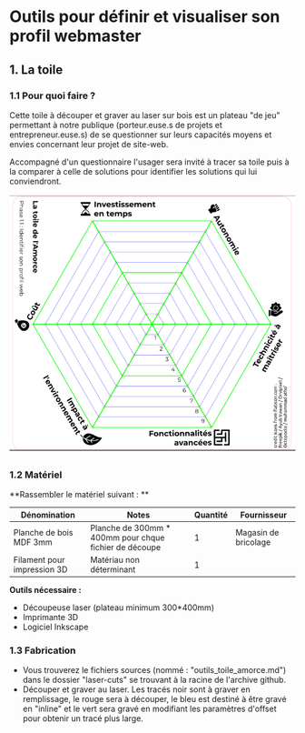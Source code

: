 # Outils pour définir et visualiser son profil webmaster


## 1. La toile

### 1.1 Pour quoi faire ? 
Cette toile à découper et graver au laser sur bois est un plateau "de jeu" permettant à notre publique (porteur.euse.s de projets et entrepreneur.euse.s) de se questionner sur leurs capacités moyens et envies concernant leur projet de site-web. 

Accompagné d'un questionnaire l'usager sera invité à tracer sa toile puis à la comparer à  celle de solutions pour identifier les solutions qui lui conviendront. 

![decoupe_toile_v1.png](images/decoupe_toile_v1.png)

### 1.2 Matériel
**Rassembler le matériel suivant : **

|Dénomination|Notes|Quantité|Fournisseur|
|------|------|------|------|
|Planche de bois MDF 3mm|Planche de 300mm * 400mm pour chque fichier de découpe|1|Magasin de bricolage|
|Filament pour impression 3D|Matériau non déterminant|1||

**Outils nécessaire :**
 - Découpeuse laser (plateau minimum 300*400mm)
 - Imprimante 3D
 - Logiciel Inkscape
 

### 1.3 Fabrication

 - Vous trouverez le fichiers sources (nommé : "outils_toile_amorce.md") dans le dossier "laser-cuts" se trouvant à la racine de l'archive github.
 - Découper et graver au laser. Les tracés noir sont à graver en remplissage, le rouge sera à découper, le bleu est destiné à être gravé en "inline" et le vert sera gravé en modifiant les paramètres d'offset pour obtenir un tracé plus large. 





